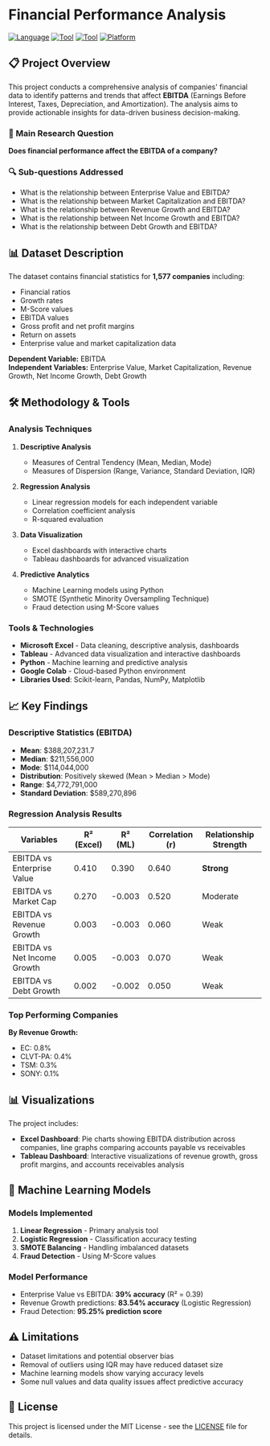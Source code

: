 # Financial Performance Analysis

[![Language](https://img.shields.io/badge/Language-Python-blue.svg)](https://python.org/)
[![Tool](https://img.shields.io/badge/Tool-Excel-green.svg)](https://www.microsoft.com/en-us/microsoft-365/excel)
[![Tool](https://img.shields.io/badge/Tool-Tableau-orange.svg)](https://www.tableau.com/)
[![Platform](https://img.shields.io/badge/Platform-Google%20Colab-yellow.svg)](https://colab.research.google.com/)

## 📋 Project Overview

This project conducts a comprehensive analysis of companies' financial data to identify patterns and trends that affect **EBITDA** (Earnings Before Interest, Taxes, Depreciation, and Amortization). The analysis aims to provide actionable insights for data-driven business decision-making.

### 🎯 Main Research Question
**Does financial performance affect the EBITDA of a company?**

### 🔍 Sub-questions Addressed
- What is the relationship between Enterprise Value and EBITDA?
- What is the relationship between Market Capitalization and EBITDA?
- What is the relationship between Revenue Growth and EBITDA?
- What is the relationship between Net Income Growth and EBITDA?
- What is the relationship between Debt Growth and EBITDA?

## 📊 Dataset Description

The dataset contains financial statistics for **1,577 companies** including:
- Financial ratios
- Growth rates
- M-Score values
- EBITDA values
- Gross profit and net profit margins
- Return on assets
- Enterprise value and market capitalization data

**Dependent Variable:** EBITDA  
**Independent Variables:** Enterprise Value, Market Capitalization, Revenue Growth, Net Income Growth, Debt Growth

## 🛠 Methodology & Tools

### Analysis Techniques
1. **Descriptive Analysis**
   - Measures of Central Tendency (Mean, Median, Mode)
   - Measures of Dispersion (Range, Variance, Standard Deviation, IQR)

2. **Regression Analysis**
   - Linear regression models for each independent variable
   - Correlation coefficient analysis
   - R-squared evaluation

3. **Data Visualization**
   - Excel dashboards with interactive charts
   - Tableau dashboards for advanced visualization

4. **Predictive Analytics**
   - Machine Learning models using Python
   - SMOTE (Synthetic Minority Oversampling Technique)
   - Fraud detection using M-Score values

### Tools & Technologies
- **Microsoft Excel** - Data cleaning, descriptive analysis, dashboards
- **Tableau** - Advanced data visualization and interactive dashboards
- **Python** - Machine learning and predictive analysis
- **Google Colab** - Cloud-based Python environment
- **Libraries Used**: Scikit-learn, Pandas, NumPy, Matplotlib

## 📈 Key Findings

### Descriptive Statistics (EBITDA)
- **Mean**: $388,207,231.7
- **Median**: $211,556,000
- **Mode**: $114,044,000
- **Distribution**: Positively skewed (Mean > Median > Mode)
- **Range**: $4,772,791,000
- **Standard Deviation**: $589,270,896

### Regression Analysis Results

| Variables | R² (Excel) | R² (ML) | Correlation (r) | Relationship Strength |
|-----------|------------|---------|-----------------|----------------------|
| EBITDA vs Enterprise Value | 0.410 | 0.390 | 0.640 | **Strong** |
| EBITDA vs Market Cap | 0.270 | -0.003 | 0.520 | Moderate |
| EBITDA vs Revenue Growth | 0.003 | -0.003 | 0.060 | Weak |
| EBITDA vs Net Income Growth | 0.005 | -0.003 | 0.070 | Weak |
| EBITDA vs Debt Growth | 0.002 | -0.002 | 0.050 | Weak |

### Top Performing Companies
**By Revenue Growth:**
- EC: 0.8%
- CLVT-PA: 0.4%
- TSM: 0.3%
- SONY: 0.1%



## 📊 Visualizations

The project includes:
- **Excel Dashboard**: Pie charts showing EBITDA distribution across companies, line graphs comparing accounts payable vs receivables
- **Tableau Dashboard**: Interactive visualizations of revenue growth, gross profit margins, and accounts receivables analysis

## 🔬 Machine Learning Models

### Models Implemented
1. **Linear Regression** - Primary analysis tool
2. **Logistic Regression** - Classification accuracy testing
3. **SMOTE Balancing** - Handling imbalanced datasets
4. **Fraud Detection** - Using M-Score values

### Model Performance
- Enterprise Value vs EBITDA: **39% accuracy** (R² = 0.39)
- Revenue Growth predictions: **83.54% accuracy** (Logistic Regression)
- Fraud Detection: **95.25% prediction score**

## ⚠️ Limitations

- Dataset limitations and potential observer bias
- Removal of outliers using IQR may have reduced dataset size
- Machine learning models show varying accuracy levels
- Some null values and data quality issues affect predictive accuracy



## 📝 License

This project is licensed under the MIT License - see the [LICENSE](LICENSE) file for details.
